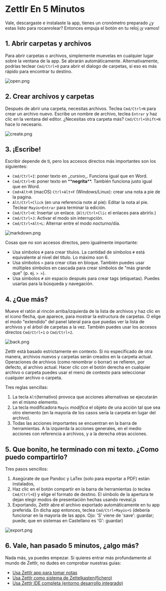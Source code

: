 # Zettlr En 5 Minutos

Vale, descargaste e instalaste la app, tienes un cronómetro preparado ¿y estas listo para rocanrolear? Entonces empuja el botón en tu reloj ¡y vamos!

## 1. Abrir carpetas y archivos

Para abrir carpetas o archivos, simplemente muevelas en cualquier lugar sobre la ventana de la app. Se abrarán automáticamente. Alternativamente, podrías teclear `Cmd/Ctrl+O` para abrir el dialogo de carpetas, si eso es más rápido para encontrar tu destino.

![open.png](img/open.png)

## 2. Crear archivos y carpetas

Después de abrir una carpeta, necesitas archivos. Teclea `Cmd/Ctrl+N` para crear un archivo nuevo. Escribe un nombre de archivo, teclea `Entrar` y haz clic en la ventana del editor. ¿Necesitas otra carpeta más? `Cmd/Ctrl+Shift+N` hace lo necesario.

![create.png](img/create.png)

## 3. ¡Escribe!

Escribir depende de ti, pero los accesos directos más importantes son los siguientes:

- `Cmd/Ctrl+I`: poner texto en \__cursivo_\_. Funciona igual que en Word.
- `Cmd/Ctrl+B`: poner texto en \*\***negrita**\*\*. También funciona justo igual que en Word.
- `Cmd+Alt+R` (macOS) `Ctrl+Alt+F` (Windows/Linux): crear una nota a pie de la pagina.
- `Alt/Ctrl+Click` (en una referencia note al pie): Editar la nota al pie. Teclear `Mayús+Entrar` para terminar la edición.
- `Cmd/Ctrl+K`: Insertar un enlace. (`Alt/Ctrl+Clic` el enlaces para abrirlo.)
- `Cmd/Ctrl+J`: Activar el modo sin interrupción.
- `Cmd/Ctrl+Alt+L`: Alternar entre el modo nocturno/día.

![markdown.png](img/markdown.png)

Cosas que no son accesos directos, pero igualmente importante:

- Usa símbolos `#` para crear títulos. La cantidad de símbolos `#` está equivalente al nivel del titulo. Lo máximo son 6.
- Usa símbolos `>` para crear citas en bloque. También puedes usar múltiples símbolos en cascada para crear símbolos de "más grande que" (p. ej. `> >`).
- Usa símbolos `#` _sin_ espacio después para crear tags (etiquetas). Puedes usarlas para la búsqueda y navegación.

## 4. ¿Que más?

Mueve el ratón al rincón arriba/izquierda de la lista de archivos y haz clic en el icono flecha, que aparece, para mostrar la estructura de carpetas. O elige el modo "extendido" del panel lateral para que puedas ver la lista de archivos y el árbol de carpetas a la vez. También puedes usar los accesos directos `Cmd/Ctrl+1` o `Cmd/Ctrl+2`.

![back.png](img/back.png)

Zettlr está basado estrictamente en contexto. Si no especificado de otra manera, archivos nuevos y carpetas serán creados en la carpeta actual. Operaciones de archivos (como renombrar o borrar) se refieren, por defecto, al archivo actual. Hacer clic con el botón derecha en cualquier archivo o carpeta puedes usar el menú de contexto para seleccionar cualquier archivo o carpeta.  

Tres reglas sencillas:

1. La tecla `Alt`(ternativo) provoca que acciones alternativas se ejecutarán en el mismo elemento.
2. La tecla modificadora `Mayús` _modifica_ el objeto de una acción tal que sea otro elemento (en la mayoría de los casos sería la carpeta en lugar del archivo).
3. Todas las acciones importantes se encuentran en la barra de herramientas. A la izquierda la acciones generales, en el medio acciones con referencia a archivos, y a la derecha otras acciones.

## 5. Que bonito, he terminado con mi texto. ¿Como puedo compartirlo?

Tres pasos sencillos:

1. Asegúrate de que Pandoc y LaTex (solo para exportar a PDF) están instalados,
2. Haz clic en el botón compartir en la barra de herramientas (o teclea `Cmd/Ctrl+E`) y elige el formato de destino.  El símbolo de la apertura te dejan elegir modos de presentación hechas usando reveal.js
3. Exportando, Zettlr abre el archivo exportado automáticamente en tu app preferida. En dicha app entonces, teclea `Cmd/Ctrl+Mayús+S` (debería funcionar en la mayoría de las apps. Ojo: 'S' viene de 'save': guardar; puede, que en sistemas en Castellano es 'G': guardar)

![export.png](img/export.png)

## 6. Vale, han pasado 5 minutos, ¿algo más?

Nada más, ya puedes empezar. Si quieres entrar más profundamente al mundo de Zettlr, no dudes en comprobar nuestras guías:

* [Usa Zettlr app para tomar notas](guides/guide-notes-es.md)
* [Usa Zettlr como sistema de Zettelkasten(fichero)](guides/guide-zettelkasten-es.md)
* [Usa Zettlr IDE completa (entorno desarrollo integrado)](guides/guide-ide-es.md)
